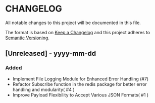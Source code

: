 # CHANGELOG

All notable changes to this project will be documented in this file.

The format is based on [Keep a Changelog](http://keepachangelog.com/)
and this project adheres to [Semantic Versioning](http://semver.org/).

## [Unreleased] - yyyy-mm-dd

### Added

- Implement File Logging Module for Enhanced Error Handling (#7) 
- Refactor Subscribe function in the redis package for better error handling and modularity( #4 )
- Improve Payload Flexibility to Accept Various JSON Formats( #1 )
